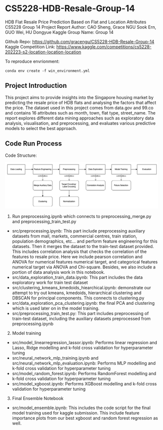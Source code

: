 # CS5228-HDB-Resale-Group-14

HDB Flat Resale Price Prediction Based on Flat and Location Attributes
CS5228 Group 14 Project Report
Author: CAO Sheng, Grace NGU Sook Ern, GUO Wei, HU Dongyue
Kaggle Group Name: Group 14

Github Repo: https://github.com/gracengu/CS5228-HDB-Resale-Group-14
Kaggle Competition Link:  https://www.kaggle.com/competitions/cs5228-202223-s2-location-location-location

To reproduce envrionment: 

```{bash}
conda env create -f win_environment.yml
```

## Project Introduction

This project aims to provide insights into the Singapore housing market by predicting the resale price of HDB flats and analysing the factors that affect the price. The dataset used in this project comes from data.gov and 99.co and contains 16 attributes such as month,  town, flat type, street_name. The report explores different data mining approaches such as exploratory data analysis, visualisation, and preprocessing, and evaluates various predictive models to select the best approach.


## Code Run Process

Code Structure:

![image](./CodeStructure.png)

1. Run preprocessing.ipynb which connects to preprocessing_merge.py and preprocessing_train_test.py
- src/preprocessing.ipynb: This part include preprocessing auxiliary datasets from mall, markets, commercial centres, train station, population demographics, etc... and perform feature engineering for this datasets. Then it merges the dataset to the train-test dataset provided. This includes correlation analysis that checks the correlation of the features to resale price. Here we include pearson correlation and ANOVA for numerical features numerical target, and categorical features numerical target via ANOVA and Chi-square. Besides, we also include a portion of data analysis work in this notebook. 
- src/data_exploration_train_data.ipynb: This part includes the data exploratory work for train test dataset
- src/clustering_kmeans_kmedoids_hiearchical.ipynb: demonstrate our attempt to try out kmeans, kmedoids, hierarchical clustering and DBSCAN for principal components. This connects to clustering.py
- src/data_exploration_pca_clustering.ipynb: the final PCA and clustering which is used later on in the model training. 
- src/preprocessing_train_test.py: This part includes preprocessing of train-test dataset, including the auxiliary datasets preprocessed from preprocessing.ipynb


2. Model training 
- src/model_linearregression_lassor.ipynb: Performs linear regression and Lasso, Ridge modelling and k-fold cross validation for hyperparameter tuning
- src/neural_network_mlp_training.ipynb and src/neural_network_mlp_evaluation.ipynb: Performs MLP modelling and k-fold cross validation for hyperparameter tuning
- src/model_random_forest.ipynb: Performs RandomForest modelling and k-fold cross validation for hyperparameter tuning
- src/model_xgboost.ipynb: Performs XGBoost modelling and k-fold cross validation for hyperparameter tuning


3. Final Ensemble Notebook
- src/model_ensemble.ipynb: This includes the code script for the final model training used for kaggle submission. This include feature importance plots from our best xgboost and random forest regression as well. 


 